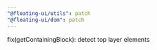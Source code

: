```yaml
---
"@floating-ui/utils": patch
"@floating-ui/dom": patch
---
```


fix(getContainingBlock): detect top layer elements
